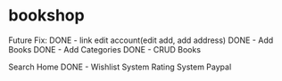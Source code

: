 bookshop
========

Future Fix:
DONE - link edit account(edit add, add address)
DONE - Add Books
DONE - Add Categories
DONE - CRUD Books


Search Home
DONE - Wishlist System
Rating System
Paypal

